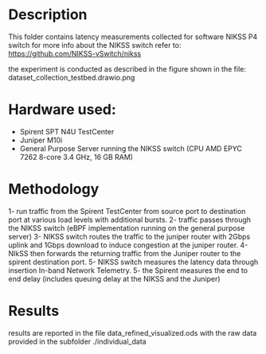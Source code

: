 # Description
This folder contains latency measurements collected for software NIKSS P4 switch
for more info about the NIKSS switch refer to: https://github.com/NIKSS-vSwitch/nikss

the experiment is conducted as described in the figure shown in the file: dataset_collection_testbed.drawio.png

# Hardware used:

- Spirent SPT N4U TestCenter 
- Juniper M10i
- General Purpose Server running the NIKSS switch (CPU AMD EPYC 7262 8-core 3.4 GHz, 16 GB RAM)

# Methodology 
1- run traffic from the Spirent TestCenter from source port to destination port at various load levels with additional bursts.
2- traffic passes through the NIKSS switch (eBPF implementation running on the general purpose server)
3- NIKSS switch routes the traffic to the juniper router with 2Gbps uplink and 1Gbps download to induce congestion at the juniper router.
4- NIkSS then forwards the returning traffic from the Juniper router to the spirent destination port.
5- NIKSS switch measures the latency data through insertion In-band Network Telemetry.
5- the Spirent measures the end to end delay (includes queuing delay at the NIKSS and the Juniper)

# Results
results are reported in the file data_refined_visualized.ods with the raw data provided in the subfolder ./individual_data